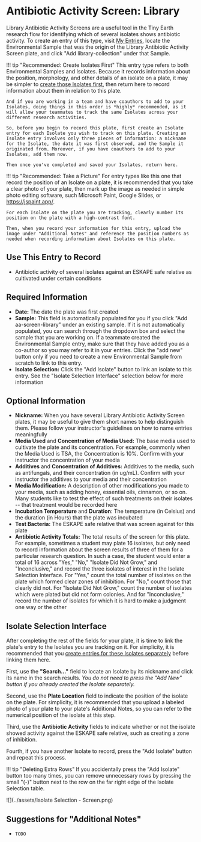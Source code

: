# Antibiotic Activity Screen: Library

Library Antibiotic Activity Screens are a useful tool in the Tiny Earth research flow for identifying which of several isolates shows antibiotic activity. To create an entry of this type, visit [My Entries](https://discovery.tinyearth.wisc.edu/my-entries/), locate the Environmental Sample that was the origin of the Library Antibiotic Activity Screen plate, and click "Add library-collection" under that Sample.

!!! tip "Recommended: Create Isolates First"
    This entry type refers to both Environmental Samples and Isolates. Because it records information about the position, morphology, and other details of an isolate on a plate, it may be simpler to [create those Isolates first](isolate.md), then return here to record information about them in relation to this plate.

    And if you are working in a team and have coauthors to add to your Isolates, doing things in this order is *highly* recommended, as it will allow your teammates to track the same Isolates across your different research activities.

    So, before you begin to record this plate, first create an Isolate entry for each Isolate you wish to track on this plate. Creating an Isolate entry involves only three pieces of information: a nickname for the Isolate, the date it was first observed, and the Sample it originated from. Moreover, if you have coauthors to add to your Isolates, add them now.

    Then once you've completed and saved your Isolates, return here.

!!! tip "Recommended: Take a Picture"
    For entry types like this one that record the position of an Isolate on a plate, it is recommended that you take a clear photo of your plate, then mark up the image as needed in simple photo editing software, such Microsoft Paint, Google Slides, or <https://jspaint.app/>.
    
    For each Isolate on the plate you are tracking, clearly number its position on the plate with a high-contrast font.

    Then, when you record your information for this entry, upload the image under "Additional Notes" and reference the position numbers as needed when recording information about Isolates on this plate.

## Use This Entry to Record

- Antibiotic activity of several isolates against an ESKAPE safe relative as cultivated under certain conditions

## Required Information

- **Date:** The date the plate was first created
- **Sample:** This field is automatically populated for you if you click "Add aa-screen-library" under an existing sample. If it is not automatically populated, you can search through the dropdown box and select the sample that you are working on. If a teammate created the Environmental Sample entry, make sure that they have added you as a co-author so you may refer to it in your entries. Click the "add new" button only if you need to create a new Environmental Sample from scratch to link to this entry.
- **Isolate Selection:** Click the "Add Isolate" button to link an isolate to this entry. See the "Isolate Selection Interface" selection below for more information

## Optional Information

- **Nickname:** When you have several Library Antibiotic Activity Screen plates, it may be useful to give them short names to help distinguish them. Please follow your instructor's guidelines on how to name entries meaningfully
- **Media Used** and **Concentration of Media Used:** The base media used to cultivate the plate and its concentration. For example, commonly when the Media Used is TSA, the Concentration is 10%. Confirm with your instructor the concentration of your media
- **Additives** and **Concentration of Additives:** Additives to the media, such as antifungals, and their concentration (in ug/mL). Confirm with your instructor the additives to your media and their concentration
- **Media Modification:** A description of other modifications you made to your media, such as adding honey, essential oils, cinnamon, or so on. Many students like to test the effect of such treatments on their isolates -- that treatment would be recorded here
- **Incubation Temperature** and **Duration**: The temperature (in Celsius) and the duration (in Hours) that the plate was incubated
- **Test Bacteria:** The ESKAPE safe relative that was screen against for this plate
- **Antibiotic Activity Totals:** The total results of the screen for this plate. For example, sometimes a student may plate 16 isolates, but only need to record information about the screen results of three of them for a particular research question. In such a case, the student would enter a total of 16 across "Yes," "No," "Isolate Did Not Grow," and "Inconclusive," and record the three isolates of interest in the Isolate Selection Interface. For "Yes," count the total number of isolates on the plate which formed clear zones of inhibition. For "No," count those that clearly did not. For "Isolate Did Not Grow," count the number of isolates which were plated but did not form colonies. And for "Inconclusive," record the number of isolates for which it is hard to make a judgment one way or the other

## Isolate Selection Interface

After completing the rest of the fields for your plate, it is time to link the plate's entry to the Isolates you are tracking on it. For simplicity, it is recommended that you [create entries for these Isolates separately](isolate.md) before linking them here.

First, use the **"Search..."** field to locate an Isolate by its nickname and click its name in the search results. *You do not need to press the "Add New" button if you already created the Isolate separately.*

Second, use the **Plate Location** field to indicate the position of the isolate on the plate. For simplicity, it is recommended that you upload a labeled photo of your plate to your plate's Additional Notes, so you can refer to the numerical position of the isolate at this step.

Third, use the **Antibiotic Activity** fields to indicate whether or not the isolate showed activity against the ESKAPE safe relative, such as creating a zone of inhibition.

Fourth, if you have another Isolate to record, press the "Add Isolate" button and repeat this process.

!!! tip "Deleting Extra Rows"
    If you accidentally press the "Add Isolate" button too many times, you can remove unnecessary rows by pressing the small "(-)" button next to the row on the far right edge of the Isolate Selection table.

![](../assets/Isolate Selection - Screen.png)

## Suggestions for "Additional Notes"

- `TODO`